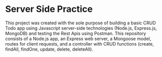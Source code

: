 # Server Side Practice

This project was created with the sole purpose of building a basic CRUD Todo app using Javascript server-side technologies (Node.js, Express.js, MongoDB) and 
testing the Rest Apis using Postman. This repository consists of a Node.js app, an Express web server, a Mongoose model, routes for client requests, and a 
controller with CRUD functions (create, findAll, findOne, update, delete, deleteAll).






